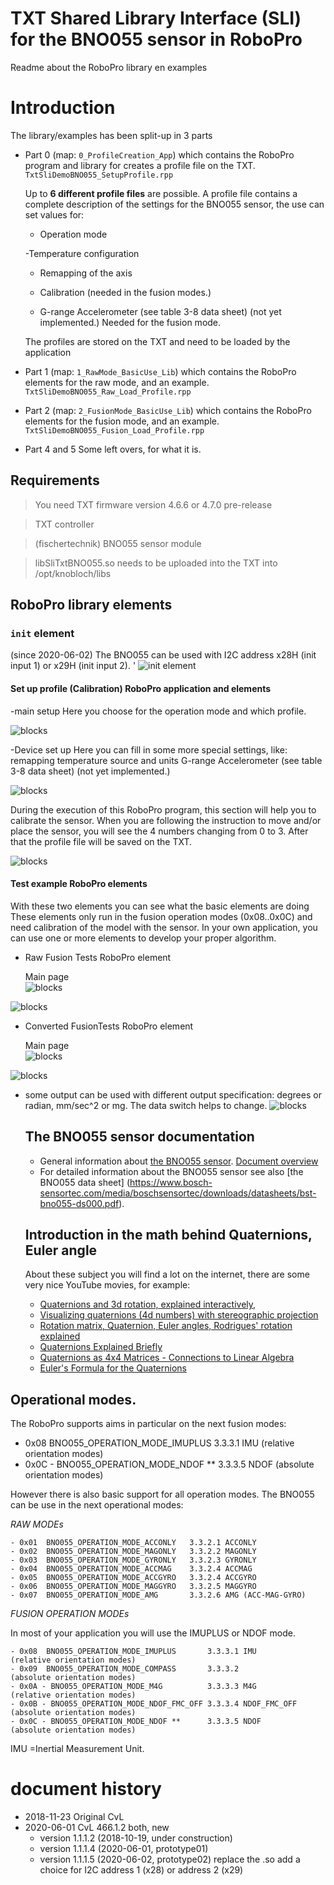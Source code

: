  # TXT Shared Library Interface (SLI) for the BNO055 sensor in RoboPro

Readme about the RoboPro library en examples

# Introduction

The library/examples has been split-up in 3 parts

- Part 0 (map: `0_ProfileCreation_App`) which contains the RoboPro program and library for creates a profile file on the TXT.
  `TxtSliDemoBNO055_SetupProfile.rpp`
  
  Up to **6 different profile files** are possible.
  A profile file contains a complete description of the settings for the BNO055 sensor, the use can set values for:
  
    - Operation mode
 
    -Temperature configuration
 
    - Remapping of the axis
 
    - Calibration (needed in the fusion modes.)
    
    - G-range Accelerometer (see table 3-8 data sheet) (not yet implemented.)
       Needed for the fusion mode.
 
   The profiles are stored on the TXT and need to be loaded by the application 
   
- Part 1 (map: `1_RawMode_BasicUse_Lib`) which contains the RoboPro elements for the raw mode,
    and an example.
    `TxtSliDemoBNO055_Raw_Load_Profile.rpp`
    
- Part 2 (map: `2_FusionMode_BasicUse_Lib`) which contains the RoboPro elements for the fusion mode,
    and an example.
    `TxtSliDemoBNO055_Fusion_Load_Profile.rpp`
    
- Part 4 and 5 
  Some left overs, for what it is.
 

## Requirements
> You need TXT firmware version 4.6.6 or 4.7.0 pre-release

> TXT controller

> (fischertechnik) BNO055 sensor module

> libSliTxtBNO055.so
  needs to be uploaded into the TXT into /opt/knobloch/libs
  
  
## RoboPro library elements

### `init` element
(since 2020-06-02) 
The BNO055 can be used with I2C address x28H (init input 1) or x29H (init input 2). ' 
![`init` element](../docs/I2C_init_BNO055_addresses.PNG)

#### Set up profile (Calibration)  RoboPro application and elements

-main setup
 Here you choose for the operation mode and which profile.

![blocks](../docs/I2C_MainSetUp.PNG)

-Device set up 
Here you can fill in some more special settings, like:
remapping
temperature source and units
G-range Accelerometer (see table 3-8 data sheet) (not yet implemented.)

![blocks](../docs/I2C_DeviceInit1.PNG)

During the execution of this RoboPro program, this section will help you to calibrate the sensor.
When you are following the instruction to move and/or place the sensor, you will see the 4 numbers changing from 0 to 3.
After that the profile file will be saved on the TXT.

![blocks](../docs/I2C_DeviceInit2.PNG)

#### Test example  RoboPro elements
With these two elements you can see what the basic elements are doing
These elements only run in the fusion operation modes (0x08..0x0C) and need calibration of the model with the sensor.
In your own application, you can use one or more elements to develop your proper algorithm. 

- Raw Fusion Tests RoboPro element

  Main page<br/>
![blocks](../docs/I2C_RawLoad_BNO055.PNG)

![blocks](../docs/I2C_RawFusionTests.PNG)

- Converted FusionTests RoboPro element
 
  Main page<br/>
![blocks](../docs/I2C_FusionLoad_BNO055.PNG)

![blocks](../docs/I2C_ConvertedFusionTests.PNG)

- some output can be used with different output specification: degrees or radian, mm/sec^2 or mg. 
  The data switch helps to change.
  ![blocks](../docs/I2C_DataSwitch.PNG) 
 
  ## The BNO055 sensor documentation
  - General information about [the BNO055 sensor](https://www.bosch-sensortec.com/bst/products/all_products/bno055).
  [Document overview](https://www.bosch-sensortec.com/products/smart-sensors/bno055.html#documents)
  - For detailed information about the BNO055 sensor see also [the BNO055 data sheet]
  (https://www.bosch-sensortec.com/media/boschsensortec/downloads/datasheets/bst-bno055-ds000.pdf).
  
  ## Introduction in the math behind Quaternions, Euler angle
  About these subject you will find a lot on the internet, there are some very nice YouTube movies, for example:
  - [Quaternions and 3d rotation, explained interactively](https://www.youtube.com/watch?v=zjMuIxRvygQ),
  - [Visualizing quaternions (4d numbers) with stereographic projection](https://www.youtube.com/watch?v=d4EgbgTm0Bg)
  - [Rotation matrix, Quaternion, Euler angles, Rodrigues' rotation explained](https://www.youtube.com/watch?v=DHpBkMAqWOU)
  - [Quaternions Explained Briefly](https://www.youtube.com/watch?v=jlskQDR8-bY)
  - [Quaternions as 4x4 Matrices - Connections to Linear Algebra](https://www.youtube.com/watch?v=3Ki14CsP_9k)
  - [Euler's Formula for the Quaternions](https://www.youtube.com/watch?v=88BA8aO3qXA)

## Operational modes.
The RoboPro supports aims in particular on the next fusion modes:

- 0x08  BNO055_OPERATION_MODE_IMUPLUS       3.3.3.1 IMU            (relative orientation modes)
- 0x0C - BNO055_OPERATION_MODE_NDOF **      3.3.3.5 NDOF           (absolute orientation modes)

 
However there is also basic support for all operation modes. The BNO055 can be use in the next operational modes:

*RAW MODEs*
  	 
	- 0x01  BNO055_OPERATION_MODE_ACCONLY   3.3.2.1 ACCONLY
	- 0x02  BNO055_OPERATION_MODE_MAGONLY   3.3.2.2 MAGONLY
	- 0x03  BNO055_OPERATION_MODE_GYRONLY   3.3.2.3 GYRONLY	
	- 0x04  BNO055_OPERATION_MODE_ACCMAG    3.3.2.4 ACCMAG
	- 0x05  BNO055_OPERATION_MODE_ACCGYRO   3.3.2.4 ACCGYRO
	- 0x06  BNO055_OPERATION_MODE_MAGGYRO   3.3.2.5 MAGGYRO
	- 0x07  BNO055_OPERATION_MODE_AMG       3.3.2.6 AMG (ACC-MAG-GYRO) 
	   
*FUSION OPERATION MODEs*

In most of your application you will use the IMUPLUS or NDOF mode.
      
	- 0x08  BNO055_OPERATION_MODE_IMUPLUS       3.3.3.1 IMU            (relative orientation modes)
	- 0x09  BNO055_OPERATION_MODE_COMPASS       3.3.3.2                (absolute orientation modes)
	- 0x0A - BNO055_OPERATION_MODE_M4G          3.3.3.3 M4G            (relative orientation modes)
    - 0x0B - BNO055_OPERATION_MODE_NDOF_FMC_OFF 3.3.3.4 NDOF_FMC_OFF   (absolute orientation modes)
    - 0x0C - BNO055_OPERATION_MODE_NDOF **      3.3.3.5 NDOF           (absolute orientation modes)
    
IMU =Inertial Measurement Unit.
# document history 
- 2018-11-23 Original CvL
- 2020-06-01 CvL 466.1.2 both, new<br/>
  - version 1.1.1.2 (2018-10-19, under construction)
  - version 1.1.1.4 (2020-06-01, prototype01)
  - version 1.1.1.5 (2020-06-02, prototype02)
    replace the .so
    add a choice for I2C address 1 (x28) or address 2 (x29)


